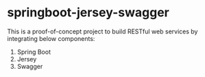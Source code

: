 # springboot-jersey-swagger

This is a proof-of-concept project to build RESTful web services by integrating below components:
1. Spring Boot
2. Jersey
3. Swagger